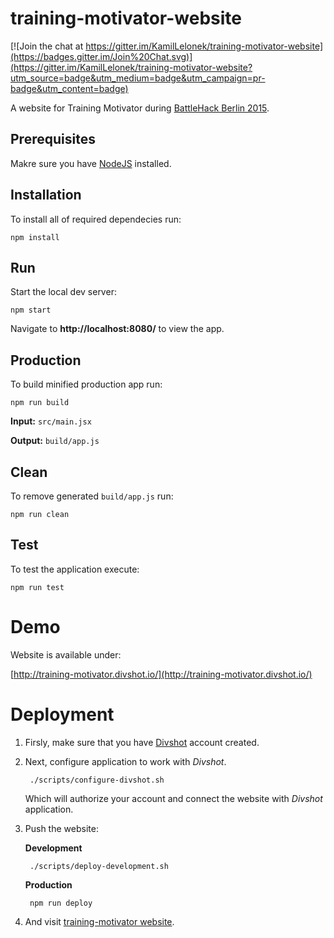 # training-motivator-website

[![Join the chat at https://gitter.im/KamilLelonek/training-motivator-website](https://badges.gitter.im/Join%20Chat.svg)](https://gitter.im/KamilLelonek/training-motivator-website?utm_source=badge&utm_medium=badge&utm_campaign=pr-badge&utm_content=badge)

A website for Training Motivator during [BattleHack Berlin 2015](https://2015.battlehack.org/berlin).

## Prerequisites

Makre sure you have [NodeJS](https://nodejs.org/download/) installed.

## Installation

To install all of required dependecies run:

    npm install

## Run

Start the local dev server:

    npm start

Navigate to **http://localhost:8080/** to view the app.

## Production

To build minified production app run:

    npm run build

**Input:** `src/main.jsx`

**Output:** `build/app.js`

## Clean

To remove generated `build/app.js` run:

    npm run clean

## Test

To test the application execute:

  	npm run test

# Demo

Website is available under:

[http://training-motivator.divshot.io/](http://training-motivator.divshot.io/)

# Deployment

1. Firsly, make sure that you have [Divshot](https://divshot.com/) account created.

2. Next, configure application to work with *Divshot*.

		./scripts/configure-divshot.sh
		
	Which will authorize your account and connect the website with *Divshot* application.
	
3. Push the website:

	**Development**

		./scripts/deploy-development.sh

	**Production**

		npm run deploy

4. And visit [training-motivator website](https://divshot.com/).
